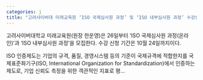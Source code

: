 ```yaml
---
categories: j
title: "고려사이버대 미래교육원 ‘ISO 국제심사원 과정’ 및 ‘ISO 내부심사원 과정’ 수강생 모집"
---
```

고려사이버대학교 미래교육원(원장 한운영)은 26일부터 ‘ISO 국제심사원 과정(온라인)’과 ‘ISO 내부심사원 과정’을 모집한다. 수강 신청 기간은 10월 24일까지이다.

ISO 인증제도는 기업의 규격, 품질, 경영시스템 등의 기준이 국제규격에 적합한지를 국제표준화기구(ISO, International Organization for Standardization)에서 인증하는 제도로, 기업 신뢰도 측정을 위한 객관적인 지표로 평...